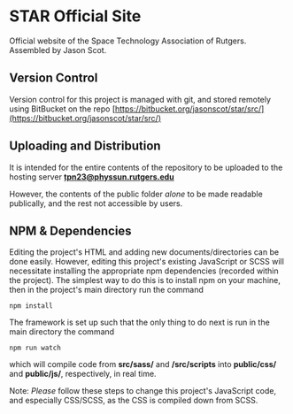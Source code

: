 # STAR Official Site

Official website of the Space Technology Association of Rutgers. Assembled by Jason Scot.

## Version Control

Version control for this project is managed with git, and stored remotely using BitBucket on the repo [https://bitbucket.org/jasonscot/star/src/](https://bitbucket.org/jasonscot/star/src/)

## Uploading and Distribution

It is intended for the entire contents of the repository to be uploaded to the hosting server **tpn23@physsun.rutgers.edu**

However, the contents of the public folder *alone* to be made readable publically, and the rest not accessible by users.

## NPM & Dependencies

Editing the project's HTML and adding new documents/directories can be done easily. However, editing this project's existing JavaScript or SCSS will necessitate installing the appropriate npm dependencies (recorded within the project). The simplest way to do this is to install npm on your machine, then in the project's main directory run the command
```
npm install
```
The framework is set up such that the only thing to do next is run in the main directory the command
```
npm run watch
```
which will compile code from **src/sass/** and **/src/scripts** into **public/css/** and **public/js/**, respectively, in real time.

Note: *Please* follow these steps to change this project's JavaScript code, and especially CSS/SCSS, as the CSS is compiled down from SCSS.

